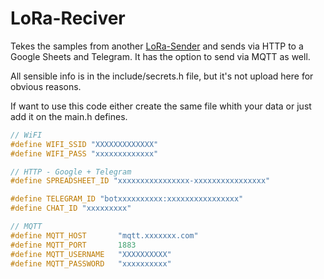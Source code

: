 # LoRa-Reciver

Tekes the samples from another [LoRa-Sender](https://github.com/Calbetense/LoRa-Sender) and sends via HTTP to a Google Sheets and Telegram. It has the option to send via MQTT as well. 

All sensible info is in the include/secrets.h file, but it's not upload here for obvious reasons. 

If want to use this code either create the same file whith your data or just add it on the main.h defines.

```C
// WiFI
#define WIFI_SSID "XXXXXXXXXXXXX"
#define WIFI_PASS "xxxxxxxxxxxxx"

// HTTP - Google + Telegram
#define SPREADSHEET_ID "xxxxxxxxxxxxxxxx-xxxxxxxxxxxxxxxx"

#define TELEGRAM_ID "botxxxxxxxxxx:xxxxxxxxxxxxxxxx"
#define CHAT_ID "xxxxxxxxx"

// MQTT
#define MQTT_HOST       "mqtt.xxxxxxx.com"
#define MQTT_PORT       1883
#define MQTT_USERNAME   "XXXXXXXXXX"
#define MQTT_PASSWORD   "xxxxxxxxxx"
```
